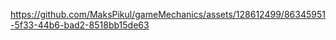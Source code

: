 


https://github.com/MaksPikul/gameMechanics/assets/128612499/86345951-5f33-44b6-bad2-8518bb15de63

